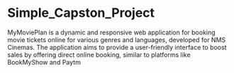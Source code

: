 # Simple_Capston_Project
MyMoviePlan is a dynamic and responsive web application for booking movie tickets online for various genres and languages, developed for NMS Cinemas. The application aims to provide a user-friendly interface to boost sales by offering direct online booking, similar to platforms like BookMyShow and Paytm
